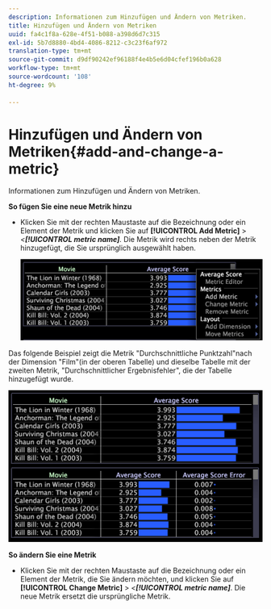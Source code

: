 ```yaml
---
description: Informationen zum Hinzufügen und Ändern von Metriken.
title: Hinzufügen und Ändern von Metriken
uuid: fa4c1f8a-628e-4f51-b088-a398d6d7c315
exl-id: 5b7d8880-4bd4-4086-8212-c3c23f6af972
translation-type: tm+mt
source-git-commit: d9df90242ef96188f4e4b5e6d04cfef196b0a628
workflow-type: tm+mt
source-wordcount: '108'
ht-degree: 9%

---
```


# Hinzufügen und Ändern von Metriken{#add-and-change-a-metric}

Informationen zum Hinzufügen und Ändern von Metriken.

**So fügen Sie eine neue Metrik hinzu**

* Klicken Sie mit der rechten Maustaste auf die Bezeichnung oder ein Element der Metrik und klicken Sie auf **[!UICONTROL Add Metric]** > *&lt;**[!UICONTROL metric name]**.* Die Metrik wird rechts neben der Metrik hinzugefügt, die Sie ursprünglich ausgewählt haben.

   ![](assets/mnu_Table_AddMetric.png)

Das folgende Beispiel zeigt die Metrik &quot;Durchschnittliche Punktzahl&quot;nach der Dimension &quot;Film&quot;(in der oberen Tabelle) und dieselbe Tabelle mit der zweiten Metrik, &quot;Durchschnittlicher Ergebnisfehler&quot;, die der Tabelle hinzugefügt wurde.

![](assets/vis_Table_AddMetric.png)

**So ändern Sie eine Metrik**

* Klicken Sie mit der rechten Maustaste auf die Bezeichnung oder ein Element der Metrik, die Sie ändern möchten, und klicken Sie auf **[!UICONTROL Change Metric]** > *&lt;**[!UICONTROL metric name]***. Die neue Metrik ersetzt die ursprüngliche Metrik.
